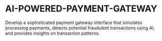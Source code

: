 # AI-POWERED-PAYMENT-GATEWAY
Develop a sophisticated payment gateway interface that simulates processing payments, detects potential fraudulent transactions using AI, and provides insights on transaction patterns.
